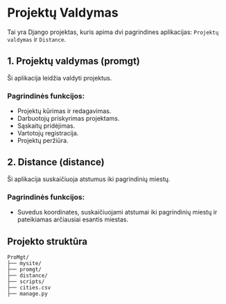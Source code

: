 # Projektų Valdymas

Tai yra Django projektas, kuris apima dvi pagrindines aplikacijas: `Projektų valdymas` ir `Distance`.

## 1. Projektų valdymas (promgt)
Ši aplikacija leidžia valdyti projektus.

### Pagrindinės funkcijos:
- Projektų kūrimas ir redagavimas.
- Darbuotojų priskyrimas projektams.
- Sąskaitų pridėjimas.
- Vartotojų registracija.
- Projektų peržiūra.

## 2. Distance (distance)
Ši aplikacija suskaičiuoja atstumus iki pagrindinių miestų.

### Pagrindinės funkcijos:
- Suvedus koordinates, suskaičiuojami atstumai iki pagrindinių miestų ir pateikiamas arčiausiai esantis miestas.

## Projekto struktūra

```plaintext
ProMgt/
├── mysite/
├── promgt/
├── distance/
├── scripts/
├── cities.csv
├── manage.py
